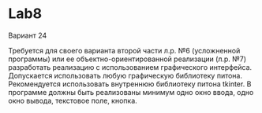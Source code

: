 # Lab8

Вариант 24

Требуется для своего варианта второй части л.р. №6 (усложненной программы) или ее объектно-ориентированной реализации (л.р. №7) разработать реализацию с использованием графического интерфейса. Допускается использовать любую графическую библиотеку питона.  Рекомендуется использовать внутреннюю библиотеку питона  tkinter.
В программе должны быть реализованы минимум одно окно ввода, одно окно вывода, текстовое поле, кнопка.

